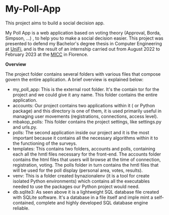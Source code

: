 # My-Poll-App
This project aims to build a social decision app. 


My Poll App is a web application based on voting theory (Approval, Borda, Simpson, ...) , to help you to make a social decision easier.
This project was presented to defend my Bachelor's degree thesis in Computer Engineering at [UniFi](https://www.unifi.it/), and is the result of an internship carried out from August 2022 to February 2023 at the [MICC](http://www.micc.unifi.it/) in Florence.


**Overview**

The project folder contains several folders with various files that compose
govern the entire application. A brief overview is explained below:
- my_poll_app: This is the external root folder. It's the contain
tor for the project and we could give it any name. This folder
  contains the entire application.
- accounts: Our project contains two applications within it
  ( or Python package) and this directory is one of them, it is used primarily
useful in managing user movements (registrations, connections,
  access level).
- mbakop_polls: This folder contains the project settings,
  like settings.py and urls.py.
- polls: The second application inside our project and it is the most
  important because it contains all the necessary algorithms within it
  to the functioning of the surveys.
- templates: This contains two folders, accounts and polls, containing
  each all the hmtl files necessary for the front-end.
  The accounts folder contains the html files that users will browse
  at the time of connection, registration, voting.
  The polls folder in turn contains the hmtl files that will be used for the
  poll display (personal area, votes, results).
- venv: This is a folder created bynazionalenv (it is a tool for
  create isolated Python environments) which contains all the executables needed to use the packages our Python project would need.
- db.sqlite3: As seen above it is a lightweight SQL database file
  created with SQLite software. It's a database in a file itself and imple
mint a self-contained, complete and highly developed SQL database engine
  reliable.

